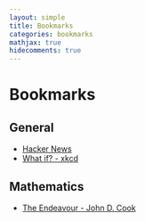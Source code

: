 ```yaml
---
layout: simple
title: Bookmarks
categories: bookmarks
mathjax: true
hidecomments: true
---
```


Bookmarks
=========

General
-------

* [Hacker News](http://news.ycombinator.com/)
* [What if? - xkcd](http://what-if.xkcd.com/)

Mathematics
-----------

* [The Endeavour - John D. Cook](http://www.johndcook.com/blog/)
